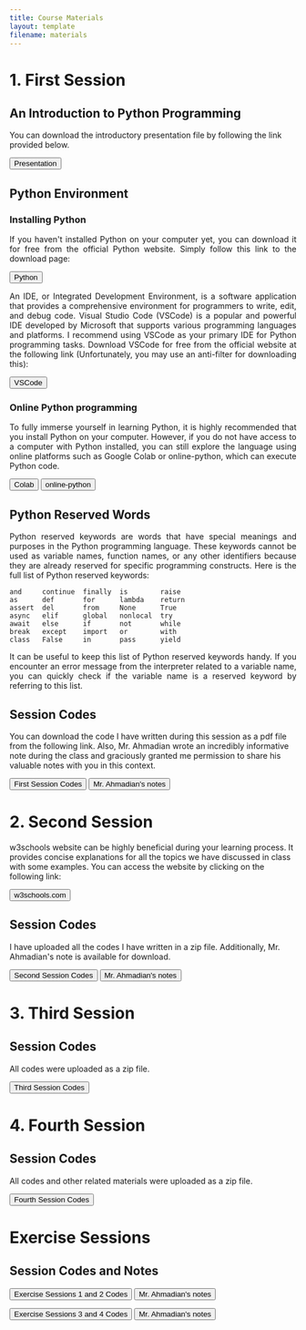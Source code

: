 ```yaml
---
title: Course Materials
layout: template
filename: materials
--- 
```


  
# 1. First Session

## An Introduction to Python Programming

You can download the introductory presentation file by following the link provided below.

<a href="https://drive.google.com/file/d/1CccpPF6sBml0l_dvmNUv2NnlsVDffva-/view?usp=sharing" target="_blank"><button>Presentation</button></a>


## Python Environment

### Installing Python

<p style='text-align: justify;'>
If you haven't installed Python on your computer yet, you can download it for free from the official Python website. Simply follow this link to the download page:
</p>

<a href="https://www.python.org/downloads/" target="_blank"><button>Python</button></a>

<p style='text-align: justify;'>
An IDE, or Integrated Development Environment, is a software application that provides a comprehensive environment for programmers to write, edit, and debug code. Visual Studio Code (VSCode) is a popular and powerful IDE developed by Microsoft that supports various programming languages and platforms. I recommend using VSCode as your primary IDE for Python programming tasks. Download VSCode for free from the official website at the following link (Unfortunately, you may use an anti-filter for downloading this):
</p>

<a href="https://code.visualstudio.com/download#" target="_blank"><button>VSCode</button></a>


### Online Python programming

<p style='text-align: justify;'>
To fully immerse yourself in learning Python, it is highly recommended that you install Python on your computer. However, if you do not have access to a computer with Python installed, you can still explore the language using online platforms such as Google Colab or online-python, which can execute Python code.
</p>

<a href="https://colab.research.google.com/notebooks/intro.ipynb" target="_blank"><button>Colab</button></a>    <a href="https://www.online-python.com/" target="_blank"><button>online-python</button></a>


## Python Reserved Words

<p style='text-align: justify;'>
Python reserved keywords are words that have special meanings and purposes in the Python programming language. These keywords cannot be used as variable names, function names, or any other identifiers because they are already reserved for specific programming constructs. Here is the full list of Python reserved keywords:
</p>

```
and     continue  finally  is        raise
as      def       for      lambda    return
assert  del       from     None      True
async   elif      global   nonlocal  try
await   else      if       not       while
break   except    import   or        with
class   False     in       pass      yield
```
<p style='text-align: justify;'>
It can be useful to keep this list of Python reserved keywords handy. If you encounter an error message from the interpreter related to a variable name, you can quickly check if the variable name is a reserved keyword by referring to this list.
</p>


## Session Codes

You can download the code I have written during this session as a pdf file from the following link. Also, Mr. Ahmadian wrote an incredibly informative note during the class and graciously granted me permission to share his valuable notes with you in this context.


<a href="https://drive.google.com/file/d/1qKnRFhXfczWBRTH1ikJcpXQz1BQNdmYR/view?usp=sharing" target="_blank"><button>First Session Codes</button></a>   <a href="https://drive.google.com/file/d/1Dc44QV9QSC7XrqOawGmSRsVa0oTXQaDo/view?usp=sharing
" target="_blank"><button>Mr. Ahmadian's notes</button></a>


# 2. Second Session

w3schools website can be highly beneficial during your learning process. It provides concise explanations for all the topics we have discussed in class with some examples. You can access the website by clicking on the following link:

<a href="https://www.w3schools.com/python/default.asp" target="_blank"><button>w3schools.com</button></a>


## Session Codes

I have uploaded all the codes I have written in a zip file. Additionally, Mr. Ahmadian's note is available for download.

<a href="https://drive.google.com/file/d/1f09Iv-ZF6X9vcKoAce6wLiUYTAqAtiRk/view?usp=sharing" target="_blank"><button>Second Session Codes</button></a>   <a href="https://drive.google.com/file/d/1r9qTqilTf8NQu0U7xDyvYm8ayN_7HPBY/view?usp=sharing" target="_blank"><button>Mr. Ahmadian's notes</button></a>



# 3. Third Session

## Session Codes

All codes were uploaded as a zip file.

<a href="https://drive.google.com/file/d/1SI7c-YdeDEvroZz9m29N3t754LgE-GTt/view?usp=sharing" target="_blank"><button>Third Session Codes</button></a>


# 4. Fourth Session

## Session Codes

All codes and other related materials were uploaded as a zip file.

<a href="https://drive.google.com/file/d/14STrXiNuPViLR7glQ5Z79PBJKq3O6Psy/view?usp=sharing" target="_blank"><button>Fourth Session Codes</button></a>

# Exercise Sessions

## Session Codes and Notes

<a href="https://drive.google.com/file/d/1rVaHwsHf1ay8_A3M8mIHAEQtKl2Vrv7O/view?usp=sharing" target="_blank"><button>Exercise Sessions 1 and 2 Codes</button></a> <a href="https://drive.google.com/file/d/1NcczipgceGW2nEoF-u8Nsn83bW5Moieu/view?usp=sharing" target="_blank"><button>Mr. Ahmadian's notes</button></a> 


<a href="https://drive.google.com/file/d/1zJZ2Gj47ivufe5sB5S240FIOaepBWXIH/view?usp=sharing" target="_blank"><button>Exercise Sessions 3 and 4 Codes</button></a> <a href="https://drive.google.com/file/d/1uFwkAbNC3U9XEmuSaCGz5ZD0ggGGoUIQ/view?usp=sharing" target="_blank"><button>Mr. Ahmadian's notes</button></a> 
